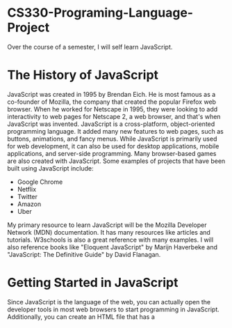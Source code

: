 # CS330-Programing-Language-Project
Over the course of a semester, I will self learn JavaScript.

**The History of JavaScript**
====================================
JavaScript was created in 1995 by Brendan Eich. He is most famous as a co-founder of Mozilla, the company that created the popular Firefox web browser. When he worked for Netscape in 1995, they were looking to add interactivity to web pages for Netscape 2, a web browser, and that's when JavaScript was invented. JavaScript is a cross-platform, object-oriented programming language. It added many new features to web pages, such as buttons, animations, and fancy menus. While JavaScript is primarily used for web development, it can also be used for desktop applications, mobile applications, and server-side programming. Many browser-based games are also created with JavaScript. Some examples of projects that have been built using JavaScript include:


+ Google Chrome
+ Netflix
+ Twitter
+ Amazon
+ Uber


My primary resource to learn JavaScript will be the Mozilla Developer Network (MDN) documentation. It has many resources like articles and tutorials. W3schools is also a great reference with many examples. I will also reference books like "Eloquent JavaScript" by Marijn Haverbeke and "JavaScript: The Definitive Guide" by David Flanagan. 


**Getting Started in JavaScript**
====================================
Since JavaScript is the language of the web, you can actually open the developer tools in most web browsers to start programming in JavaScript. Additionally, you can create an HTML file that has a <script> tag containing JavaScript. If you open the HTML in a web browser, the JavaScript code can be interpreted and executed. You can also use Node.js, which is a JavaScript runtime that allows you to run JavaScript outside of a browser. After downloading Node.js, you can type commands into a terminal to run JavaScript code. There are also special web-based IDEs like CodePen that allow you to execute JavaScript code.
  
There is no one "recommended" programming environment for JavaScript since there are so many ways to run it. For this project, my focus will be on using the Visual Studio Code IDE to write the code and using Node.js and a web browser to run the code.

**Comments in JavaScript**
 ====================================
Comments are often used to add more information about the code and it is ignored by the interpretor. To write single line comments in JavaScript, you type to forward slashes followed by whatever you want in the comment. Here is an example of a comment:

  // This is a comment
  
 To write multi-line comments you would start the comment with /* and end with */. Here is an example of a multi-line comment:
  
  /* this is
  
  a multi-line comment */
  
 **What kind of Language is JavaScript?**
 ====================================
JavaScript is an object-oriented programming language. Due to its ability to perform type conversion, it is considered weakly typed. Additionally, JavaScript is regarded as dynamically typed. In JavaScript, variables are not directly associated with specific data types, allowing them to store various data types.
  
**Naming Conventions in JavaScript**
====================================
There are a few rules and naming conventions for JavaScript variables. First, there are reserved words that may not be used as variable names. One example of a reserved word is "break." It would not be allowed to use "break" as a variable name. Secondly, variable names cannot start with a number. For example, "31street" would not be a valid name in JavaScript, but "street31" would be. Finally, the only special characters allowed in variable names are the dollar sign ($) and underscores (_). While underscores can be used to separate words in the variable name, such as "big_green_frog," most JavaScript developers follow the convention of capitalizing every word in the variable name except for the first word and not including an underscore. This style is called camelCase, and it is also the standard in other programming languages. The variable "big_green_frog" would be written instead as "bigGreenFrog.

**Data Types**
====================================
Data types can usually fall into one of two categories: primitive and non-primitive. Primitive data types serve as the building blocks of programming languages and are typically immutable. On the other hand, non-primitive data types are more complex compared to primitive data types. They often encompass multiple values and are mutable.
  

Primitive Data Types
====================================
JavaScript has the following primitive data types:
  
+ Numbers: Represents numerical values. All numbers in JavaScript are stored as floating points. Numbers can be written both with and without decimals.
  
 ```
  let length = 5;
  let width = 6.5;

  let area = length * width;

  console.log(area); // this results in area being equal to 32.5. JavaScript would not use narrowing conversion for this. 
  ```
  
+ BigInt: Since numbers have their limitations, BigInts can be used to represent numbers lower than -2^53 - 1 and higher than 2^53 + 1.
  
    ```
  let regularNumber = 9007199254740991; // A regular number
  let bigIntNumber = BigInt("9007199254740991895"); // A BigInt number
  
  console.log(regularNumber); // Prints: 9007199254740991
  console.log(bigIntNumber); // Prints: 9007199254740991895n
   ```
  
+ Strings: Strings are used to represent text. Usually, strings consist of a sequence of characters, but they can also be empty or contain a single space.
  
  
   ```
  let firstName = "Jane";
  let lastName = "Doe";

  console.log(firstName);
  console.log(lastName);

  console.log(firstName + lastName); //you can concatenate strings in JavaScript with a plus sign(+)
  ```
  
  
+ Booleans: The Boolean data type accepts two values: true or false.
  
```
  let single = true;
  let married = false;

  console.log(single); // Prints: true
  console.log(married); // Prints: false
```
  
+ Undefined: Undefined means that a value has not yet been assigned to a variable.
  
 ```
  let childName;

  console.log(childName); //Prints: undefined 
```
  
+ Null: Null is generally used to point towards a nonexistent object. It is important to note that Null does not mean zero.
  
 ```
  let marriedName = null;
  
  console.log(marriedName); // Prints: Null
``` 
  
+ Symbol: Symbols are always unique and immutable. They are used to identify object properties, thus avoiding conflicts with other properties of the object.
  
```
  let aSymbol = ("mysymbol");

  console.log(aSymbol); // Prints: aSymbol 
 
``` 
  
Non-primitive Data types
===================
In JavaScript, some non-primitive data types are considered objects. Objects can have various properties and methods, and they are composed of key-value pairs.
  
Commons Non-primitive Data Types
==================
  
+ Arrays: Arrays are collections of different values stored under a single name. They are resizable. Each array consists of a key-value pair, with the name of the array being the key and the values being stored in the array.
  
  
  
  ```
  let exArray = [3, 6, 9];
  let anArray = ["cat", 5, 10, "dog"] //This array contains both numbers and strings but no error occurs.

  console.log(exArray);
  console.log(anArray);
  
  console.log(exArray.length); // Get array length.
  
  exArray.push(12); // Add element at the end of array
  
  exArray.pop(); // Remove element from the end of array
  
  console.log(exArray.join(", ")); // Convert array to a string with specified separator. 
  
  ``` 
  
  
  
+ Maps: Maps are similar to arrays, except that their key-value pairs are unique. A map can be an instance of an object.
  
  

  ```
  let aMap = new Map();

  aMap.set('u', '3'); //add items to maps
  aMap.set('x', '4');
  aMap.set('123','p');


  console.log(aMap.get('123')); //retrieve value based on key

  console.log(aMap.size) //get map size

  aMap.delete('x') //delete key and value pair
  
  ```

Conditional Statements
================== 
Conditional statements in programming languages exist to create more functional programs. In JavaScript, you can create conditional statements in the form of if...else and else if. Else...if statements are nested inside if...else statements. The following code is an example of an if...else conditional statement. 
  
     
      let x = 5;
        if (x > 4) {
        console.log("That number is greater than 5."); // will output
        } else {
        console.log("That number is not greater than 5."); // will not output
        }
     
The code will run if the given condition is true. If the condition is not true, the code following the else will run instead. 
  
You can also use Boolean values in conditional statements.
  
  
       let z = true; ///conditionals can test booleans
        if (z === true){ //JavaScript requires the use of a double or triple equal signs(== or ===) for comparisons
        console.log("True"); //output: True
        }else{
         console.log("False");
          }
  
 Since the code following the if statement is set to true, it should always run. In JavaScript, values are considered 'truthy' when encountered in a Boolean context. The opposite of this is 'falsy'
  
  An else if statement is added to if...else statements to include additional conditions in our program. The following code is an example of an else if statement.
  
  
      let age = 17;
      let permission = false;

      if (age > 18) {
        console.log("You can go on the field trip."); // runs if the age is over 18
        } else if (permission === true) { // runs if the first condition isn't met
        console.log("You can go on the field trip.");
      } else { // runs if the first two conditions were not met
        console.log("You can not go on the field trip. Sorry.");
        }
  
  
  
In JavaScript, there is a shorthand way to write conditionals. If you have three different choices in your program, you can use a conditional with ternary operators.
  
      const ageD = 16;
      const drive = age >= 16 ? "You can drive." : "Ask you parents to take you"; //similar to an if else statement but one line
      console.log(drive); //output: "You can drive"
  
The code checks if the person is at least 16 and then determines whether they can drive themselves or need their parents to take them. The code should print out “You can drive.” since the condition is met.  These conditional are always in the following order: 
+ the condition you’re testing
+ a question mark
+ code that runs if the condition is met and a colon
+ code that runs if the condition is not met
  

Conditionals are great when you have several choices to choose from. However, they can become quite cumbersome if you are only testing a single variable. One way to write code more easily when testing a single variable is to use a switch statement.
  
        const weather = "rainy";

        switch(weather){//The switch function is followed by the condition in parentheses
          case "sunny"://each case is compared to the value inputted by the user
            console.log("Put on some sunscreen!"); //The value is only printed if the input matches the case
            break;//each case ends with a break so that the code stops running
          case "rainy":
            console.log("Make sure you wear your jacket and bring a umbrella!");
            break;
          case "windy":
            console.log("Make sure you wear your windbreaker!");
            break;
          case "snowy":
            console.log("Wear coat and scarf!");
            break;
          default:
            console.log("I guess you can wear whatever you want!");
          }


As seen in the code above, the switch statement takes the value of the variable and determines which code to execute based on that value. Each of the different values for the variable is referred to as a case. These cases are followed by the code that executes if the entered value matches the case. Every case is concluded with a break statement. This informs the program to stop executing further code once the preceding case is matched and executed. Without the break statement, the program may continue running, leading to incorrect results. Additionally, there is an optional default case that executes when the variable's value does not match any of the cases.
  
Another way to evaluate a condition is by using short-circuit logic. Short-circuit logic is employed to avoid unnecessary evaluations in programs. Once the program has determined the output, it ceases execution.
  
  
          let l = 5;
          let m = -7;

          if( l < 0 && m < 0){ //both numbers must be less than 0
              console.log("Both are negative numbers."); 
          }else{
              console.log("At least one of these numbers is positive."); // Output: At least one of these numbers is positive.
              }
  
          let nextResult = l < 0 ||  m < 0;
            console.log(nextResult); // output: true since only one condition has to be met
  
  
Issues with Conditional Statements
==================
While conditional statements can be useful and generally straightforward, it can sometimes be challenging to discern where one conditional statement ends and another begins. This ambiguity can result in incorrect outputs. In certain languages, issues may arise if there are indentation errors or missing parentheses. In JavaScript, curly braces are used to distinguish each conditional statement. By enclosing the conditional statements within curly braces, there is no confusion about which else belongs to which if statement, or which if statement belongs to which else. This practice ensures that the correct code is executed.

Loops
==================
Loops are a common feature in most programming languages that enable programmers to create repeatable code. They allow them to automate some tasks in their programs. JavaScript has the following kinds of loops:
    
+ For loops
  
  
  A for loop is used to iterate over a range of values. The syntax for a for loop is as follows:
      
  
      for (initialization; condition; increment) {
        statement
        }

  
The initialization statement is executed before the loop starts. The condition is checked before each iteration of the loop. If the condition is true, the code inside the loop is executed and continues until the condition becomes false. The increment statement is executed after each iteration of the loop. Here is an example of a for loop:
  
      let i = 0;

      for(i; i < 5; i++){//condition: as long as i is less than 5, the loop will print i
       console.log(i);//output: 0 1 2 3 4
        }

  
+ While loops
                   
                   
  A while loop runs as long as a condition is true. The syntax for a while loop is as follows:

  
      while (condition) {
      statement(s)
      }

 The condition is checked before each iteration of the loop. If the condition is true, the code inside the loop is executed. The loop will continue to iterate as long as the condition is true. Here is an example of a while loop:
                   
       let j = 5;

        while(j < 10){//condition: as long as j is less than 10, the loop will print j
        console.log(j);//output: 5 6 7 8 9
         j++;
          }            

  
+ Do...while loops
  
  
A do-while loop is similar to a while loop, but the condition is checked at the end of the loop instead of the beginning. The code inside the loop is guaranteed to run at least once, even if the condition is false. The syntax for a do-while loop is as follows:
  
      do {
      statement(s)
      } while (condition);
  
Here is an example of a Do...while loop:
  
  
      let k = 10;

      do{
      console.log(k);//output: 10 11 12 13 14
      k++;
      }
      while(k < 15);
                    
                    
  
+ For...of loops
                    
                    
A for...of loop is a type of loop in JavaScript that iterates over an iterable object, like an array or a map. The syntax for a for...of loop is as follows:
  
      for (element of object) {
      statement(s)
      }
  
The for...of loop will iterate over each element of the iterable object, and the code inside the loop will be executed for each element. They are an efficient way to iterate over an array, rather than using a traditional for loop. Here is an example of a for...of loop:
                    
          const myMap = new Map(); // created a Map which is an object
          myMap.set("student name", "Joe");//added elements to the map
          myMap.set("age", 21);
          myMap.set("course", "Intro to CS");


          for (let [key, value] of myMap){//loop iterates through the map and prints the key and the value
          console.log(key + " : " + value)
          }


+ For...in loops
  A for...in loop is used to iterate over the properties of an object. They syntax of a for..in loop is as follows:
  
        for (variable property in object) {
        statement(s)
        }
  
  Here is an example of a for...in loop:
                    
       const obj = {//creates a JavaScript object
       name: "Jack",
       age: 20,
       course: "Computer Architecture"
        }

       for (let key in obj){//loop iterated through elements in object and prints them out
       console.log(key + " : " + obj[key])//this syntax is required to print out the values assigned to each key
        }
  
                    
                    
Functions
==================
Functions are blocks of code that make code reusable. They can be called multiple times. Here is the syntax of a function:
      
                    
      def function_name(parameters){
      statement(s)
      }
                    

To create a function, you use the function keyword followed by the name of the function and a pair of parentheses. Inside the parentheses, you specify the arguments or parameters that the function will take. Functions can take no parameters, a single parameter, or multiple parameters. The body of the function is enclosed in curly braces. As a dynamically typed language, JavaScript allows for the usage of different data types as parameters in the same function. Here are two different examples of a function. One takes a single parameter and the other takes two. 
                    
      function addNum(num){//single parameter is passed into the function
      return num + num;
      }

      //call functions with the function name and by entering a parameter/argument in the parenthesis 
      output = addNum(2);
      console.log(output);//output: 4
                    
                    
      function multipleNum(x, y){
      return x * y;
      }

      result = multipleNum(2,4)
      console.log(result);//output: 8
                    
                    

                    
The body of the function is the code that will be executed when the function is called. In JavaScript, functions are "hoisted" to the top. Functions can be placed anywhere inside the program, and they should be executable. It is important to note that "hoisting" does not apply to function expressions, only function declarations. To call a function, you use the name of the function followed by a pair of parentheses. You can pass arguments to the function inside the parentheses.

Since parameters are passed to functions by value in JavaScript, any changes made to the parameter inside the function do not affect the original value of the parameter when the code is called. Here is an example to illustrate this:

        function passValue(value){
        value = 32; //value = 32 within the function
        }

        let newValue = 23;
        passValue(newValue);
        console.log(newValue);//output: 23
                    
Recursive Functions                    
==================
Most programming languages support recursive functions. A recursive function is a function that calls itself. An example of a recursive function is a function that implements a factorial. Here is an example of a factorial function implemented recursively:
                    
      function factorial(z){
      if (z === 0 || z ===1){ //this statement is the base case
      return 1;
       }
      return z * factorial(z -1); // this is the recursive case
        }

      let recurNum = 7;
      let recurResult = factorial(recurNum);
      console.log(recurResult); // Output: 5040
 
This function works by calling itself with the value of z - 1 until it reaches the base case, where z is equal to 0 or 1. At 0 or 1, the function returns 1. Otherwise, the function returns the product of z and the result of calling itself with z - 1. Every recursive function should have a base case, which is used to stop the function from calling itself. In the example above, the base case occurs when z is equal to 0 or 1. They also need a recursive case, which outlines the steps taken to perform each recursive step. The goal of the recursive case is to move towards the base case, so the function eventually stops.

                    
 Arrow Functions
 ==================
 JavaScript has a spcial kind of function called arrow functions. They are a more concise way to write a function. Here is an example of an arrow function:
                    
                    
      let sum = (a,b) => a + b; //a function that adds two values is created 

      let t = 6;
      let u = 7;

      sumResult = sum(6,7);
      console.log(sumResult);//output: 13
  
As seen above, arrow functions work similarly to regular functions, but they have a more compact syntax. The arrow in the function is used to indicate the value that should be returned. Arrow functions are unique to JavaScript, but similar concepts exist in other languages.


Classes and Objects
 ==================
 
JavaScript is an object-oriented language, which means that it allows you to create objects that have properties and methods. Objects group data together and add meaning in the form of properties. You could create a Dog class and add properties like name, age, and breed. Methods created for the Dog class define the actions an object from the Dog class can perform or have performed on them. Here is an example of a class:

        export default class Dog{//export default enables us to export the class to a new file
      constructor(name,age,breed){//the constructor creates and initializes an object
        this.name = name;
        this.age = age;
        this.breed = breed;
      }

      toString(){ //toStrong is a method used in JavaScript to describe an object and its attributes in string form
        return (`${this.name} is  ${this.age} and they are a ${this.breed} . `)
      }
    
      bark(){
        return(`${this.name} says Woof Woof!`)
      }

      wagTail(){
        return("Their tail goes swoosh swoosh!")
      }

        //get is used in "getter" functions to get the value of the object's attributes
      get name(){
        return this._name;
      }

      get age(){
        return this._age;
      }

      get breed(){
        return this._breed;
      }

      //set is used in "setter" functions to change the value of a object's attribute.
      set name(newName) {
        this._name = newName;
      }

      set age(newAge) {
        this._age = newAge;
      }

      set breed(newBreed) {
        this._breed = newBreed;
      }
      }

Every class in JavaScript must contain a constructor, which is used to create and initialize the class. The constructor contains the attributes that each member of the class should have. The code above for the class also includes functions called "getters" and "setters". These functions are standard in most programming languages. JavaScript identifies these special functions with the "get" and "set" keywords. Getters are used to retrieve the value of an attribute, and setters are used to set the value of the attribute. Another method to note is the toString method. This method represents the data stored in the attributes as a string data type. While not all programming languages will use the same name, it is common to have a method that performs the actions of the toString method.

Here is an example of an object of the Dog class:

      import Dog from './Dog.js'; //Must use this format to import from another file. Both files should be in the same folder.

      const dog1 = new Dog("Tom", 4, "Aussie");
      console.log(dog1.toString());
      console.log(dog1.bark())
      console.log(dog1.wagTail())

      dog1.name = "Carl";
      dog1.age = 2;
      dog1.breed = "Cattle Dog";

      console.log(dog1.toString());

      console.log(dog1.bark())

It's important to note the first line of the code. In order to use the Dog class, it had to be imported into the same files as the dog1 object. Use the extends keyword if you want to import a class into a different file.


Inheritance
=================
Inheritance in JavaScript allows you to create new objects that inherit the properties and methods from existing objects. This is useful for creating new objects that are similar to existing objects but with some additional properties or methods. In JavaScript, you use the "extends" keyword for inheritance. For example, if there is a Dog class, you can create a Golden class that inherits from the Dog class using the "extends" keyword. Here is an example of that:

        import Dog from './Dog.js'; //import Dog class

        export default class Golden extends Dog{ //export Golden class
        constructor(name,age,breed,favoriteToy){//added an additional attribute called favoriteToy
        super(name,age,breed); //imports the three attributes from the Dog class
        this.favoriteToy = favoriteToy;
        }

        toString() {
        return `${super.toString()}They love to play with ${this.favoriteToy}.`; //imports the describe function from the Dog class
        }

        rollOver(){
        return (`${this.name} rollovered when I asked him to.`)
        }

        get favoriteToy(){
        return this._favoriteToy;
        }

        set favoriteToy(newFavoriteToy){
        this._favoriteToy = newFavoriteToy
        }
        }

The above code is for the Golden class. The keyword "extends" lets us know that the Golden class is inheriting from the Dog class. "Extends" is a keyword that can be used not only to import a class into a driver program but also to establish inheritance between classes. The Golden class is able to utilize the attributes and methods of the Dog class by including them with a preceding "super" keyword. The "super" keyword indicates that those methods and attributes are inherited. The Golden class also has its own unique attributes and methods that are not present in the Dog class. While multiple classes can inherit from a single class, they can all have their own distinct attributes and methods.

Key Points for Objects and Classes
==================


Naming Conventions for Classes, Objects and Methods
==================
Like many languages, JavaScript has common naming conventions for the different parts of the code. In JavaScript, objects are usually named with PascalCase, where the first letter in each word is capitalized. For example, a dog object would be named "Dog." Instance variables, on the other hand, are typically named with camelCase, where the first word is in all lowercase letters and the following words start with an uppercase letter. So an instance variable would be named "greenCat" instead of "greencat". Functions are also normally written in camelCase. For instance, a function could be named "eatFood" instead of "eatfood". It is important to remember these naming conventions as they make the code more readable and help avoid confusion, especially when working in a team.


**Resources**
------------
  + w3schools. JavaScript history. https://www.w3schools.com/js/js_history.asp 
  + w3schools. Javascript tutorial. https://www.w3schools.com/js/default.asp
  + The OpenJS Foundation. About Nodejs. https://nodejs.org/en](https://nodejs.org/en/about)
  + Mozilla. JavaScript Reference. https://developer.mozilla.org/en-US/docs/Web/JavaScript/Reference
  + Mozilla. Javascript Guide. https://developer.mozilla.org/en-US/docs/Web/JavaScript/Guide/Introduction
  + Haverbeke, M. (2019). Eloquent javascript: A modern introduction to programming. No Starch Press. 
  + FLANAGAN, D. (2020). JAVASCRIPT the definitive guide. O’REILLY MEDIA, INC, USA.
  + Google, Google JavaScript Style Guide, https://google.github.io/styleguide/jsguide.html#naming.
  
